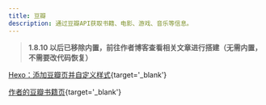 ```yaml
---
title: 豆瓣
description: 通过豆瓣API获取书籍、电影、游戏、音乐等信息。
---
```


> **1.8.10 以后已移除内置，前往作者博客查看相关文章进行搭建（无需内置，不需要改代码恢复）**

[Hexo：添加豆瓣页并自定义样式](https://www.efu.me/posts/a2fcd92c.html){target='_blank'}

[作者的豆瓣书籍页](https://www.efu.me/books/){target='_blank'}
